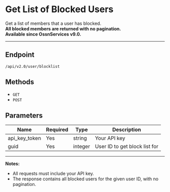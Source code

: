 # Get List of Blocked Users

Get a list of members that a user has blocked.  
**All blocked members are returned with no pagination.**  
**Available since OssnServices v9.0.**

---

## Endpoint

```
/api/v2.0/user/blocklist
```

## Methods

- `GET`
- `POST`

## Parameters

| Name          | Required | Type    | Description                     |
|---------------|----------|---------|---------------------------------|
| api_key_token | Yes      | string  | Your API key                    |
| guid          | Yes      | integer | User ID to get block list for   |

---

**Notes:**
- All requests must include your API key.
- The response contains all blocked users for the given user ID, with no pagination.
